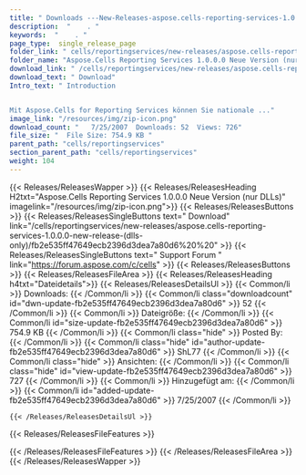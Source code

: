 ```yaml
---
title: " Downloads ---New-Releases-aspose.cells-reporting-services-1.0.0.0-new-release-(nur-dlls) . "
description:  "    . " 
keywords:  "    . " 
page_type:  single_release_page
folder_link: " cells/reportingservices/new-releases/aspose.cells-reporting-services-1.0.0.0-new-release-(dlls-only)/"
folder_name: "Aspose.Cells Reporting Services 1.0.0.0 Neue Version (nur DLLs)"
download_link: " /cells/reportingservices/new-releases/aspose.cells-reporting-services-1.0.0.0-new-release-(dlls-only)/fb2e535ff47649ecb2396d3dea7a80d6"
download_text: " Download"
Intro_text: " Introduction


Mit Aspose.Cells for Reporting Services können Sie nationale ..."
image_link: "/resources/img/zip-icon.png"
download_count: "   7/25/2007  Downloads: 52  Views: 726"
file_size: "  File Size: 754.9 KB "
parent_path: "cells/reportingservices"
section_parent_path: "cells/reportingservices"
weight: 104
---
```


{{< Releases/ReleasesWapper >}}
  {{< Releases/ReleasesHeading H2txt="Aspose.Cells Reporting Services 1.0.0.0 Neue Version (nur DLLs)" imagelink="/resources/img/zip-icon.png">}}
  {{< Releases/ReleasesButtons >}}
    {{< Releases/ReleasesSingleButtons text=" Download" link="/cells/reportingservices/new-releases/aspose.cells-reporting-services-1.0.0.0-new-release-(dlls-only)/fb2e535ff47649ecb2396d3dea7a80d6%20%20" >}}
    {{< Releases/ReleasesSingleButtons text=" Support Forum " link="https://forum.aspose.com/c/cells" >}}
  {{< Releases/ReleasesButtons >}}
  {{< Releases/ReleasesFileArea >}}
    {{< Releases/ReleasesHeading h4txt="Dateidetails">}}
    {{< Releases/ReleasesDetailsUl >}}
            {{< Common/li >}} Downloads: {{< /Common/li >}}
      {{< Common/li class="downloadcount" id="dwn-update-fb2e535ff47649ecb2396d3dea7a80d6" >}} 52 {{< /Common/li >}}
      {{< Common/li >}} Dateigröße: {{< /Common/li >}}
      {{< Common/li id="size-update-fb2e535ff47649ecb2396d3dea7a80d6" >}} 754.9 KB {{< /Common/li >}} 
      {{< Common/li  class="hide" >}} Posted By: {{< /Common/li >}} 
      {{< Common/li class="hide" id="author-update-fb2e535ff47649ecb2396d3dea7a80d6" >}} ShL77 {{< /Common/li >}}
      {{< Common/li class="hide" >}} Ansichten: {{< /Common/li >}}
      {{< Common/li class="hide" id="view-update-fb2e535ff47649ecb2396d3dea7a80d6" >}} 727 {{< /Common/li >}}
      {{< Common/li >}} Hinzugefügt am: {{< /Common/li >}}
      {{< Common/li id="added-update-fb2e535ff47649ecb2396d3dea7a80d6" >}} 7/25/2007 {{< /Common/li >}} 

    {{< /Releases/ReleasesDetailsUl >}}

  {{< Releases/ReleasesFileFeatures >}}
      
  {{< /Releases/ReleasesFileFeatures >}}
 {{< /Releases/ReleasesFileArea >}}
{{< /Releases/ReleasesWapper >}}



